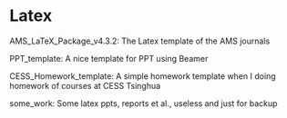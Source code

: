 # Latex

AMS_LaTeX_Package_v4.3.2: The Latex template of the AMS journals

PPT_template: A nice template for PPT using Beamer

CESS_Homework_template: A simple homework template when I doing homework of courses at CESS Tsinghua

some_work: Some latex ppts, reports et al., useless and just for backup